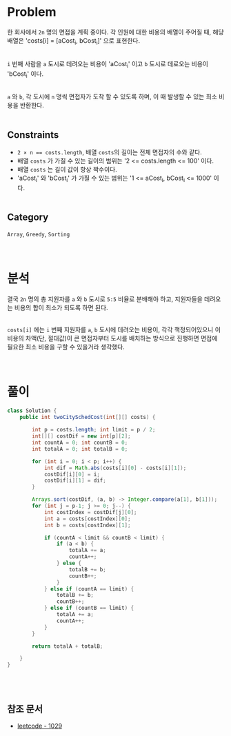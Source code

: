 # Problem
한 회사에서 `2n` 명의 면접을 계획 중이다. 각 인원에 대한 비용의 배열이 주어질 때, 해당 배열은 'costs[i] = [aCost<sub>i</sub>, bCost<sub>i</sub>]' 으로 표현한다.
<br/><br/>

`i` 번째 사람을 `a` 도시로 데려오는 비용이 'aCost<sub>i</sub>' 이고 `b` 도시로 데로오는 비용이 'bCost<sub>i</sub>' 이다.
<br/><br/>

`a` 와 `b`, 각 도시에 `n` 명씩 면접자가 도착 할 수 있도록 하며, 이 때 발생할 수 있는 최소 비용을 반환한다.
<br/><br/>

## Constraints
- `2 × n == costs.length`, 배열 `costs`의 길이는 전체 면접자의 수와 같다.
- 배열 `costs` 가 가질 수 있는 길이의 범위는 '2 <= costs.length <= 100' 이다.
- 배열 `costs` 는 길이 값이 항상 짝수이다.
- 'aCost<sub>i</sub>' 와 'bCost<sub>i</sub>' 가 가질 수 있는 범위는 '1 <= aCost<sub>i</sub>, bCost<sub>i</sub> <= 1000' 이다.
<br/><br/>

## Category
`Array`, `Greedy`, `Sorting`
<br/><br/><br/>

# 분석
결국 `2n` 명의 총 지원자를 `a` 와 `b` 도시로 `5:5` 비율로 분배해야 하고, 지원자들을 데려오는 비용의 합이 최소가 되도록 하면 된다.
<br/><br/>

`costs[i]` 에는 `i` 번째 지원자를 `a`, `b` 도시에 데려오는 비용이, 각각 책정되어있으니 이 비용의 차액(단, 절대값)이 큰 면접자부터 도시를 배치하는 방식으로 진행하면 면접에 필요한 최소 비용을 구할 수 있을거라 생각했다.
<br/><br/><br/>

# 풀이
```java
class Solution {
    public int twoCitySchedCost(int[][] costs) {
        
        int p = costs.length; int limit = p / 2;
        int[][] costDif = new int[p][2];
        int countA = 0; int countB = 0;
        int totalA = 0; int totalB = 0;

        for (int i = 0; i < p; i++) {
            int dif = Math.abs(costs[i][0] - costs[i][1]);
            costDif[i][0] = i;
            costDif[i][1] = dif;
        }

        Arrays.sort(costDif, (a, b) -> Integer.compare(a[1], b[1]));
        for (int j = p-1; j >= 0; j--) {
            int costIndex = costDif[j][0];
            int a = costs[costIndex][0];
            int b = costs[costIndex][1];

            if (countA < limit && countB < limit) {
                if (a < b) {
                    totalA += a;
                    countA++;
                } else {
                    totalB += b;
                    countB++;
                }
            } else if (countA == limit) {
                totalB += b;
                countB++;
            } else if (countB == limit) {
                totalA += a;
                countA++;
            }
        }

        return totalA + totalB;

    }
}
```
<br/><br/>

## 참조 문서
- [leetcode - 1029](https://leetcode.com/problems/two-city-scheduling/description/)